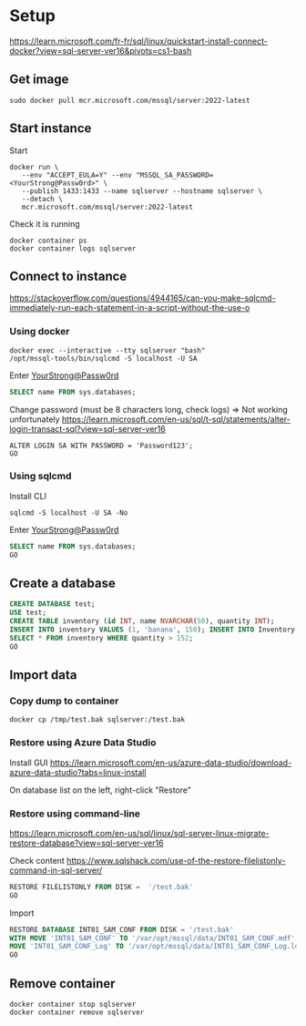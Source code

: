 # Setup
https://learn.microsoft.com/fr-fr/sql/linux/quickstart-install-connect-docker?view=sql-server-ver16&pivots=cs1-bash

## Get image
```shell
sudo docker pull mcr.microsoft.com/mssql/server:2022-latest
```

## Start instance

Start
```
docker run \
   --env "ACCEPT_EULA=Y" --env "MSSQL_SA_PASSWORD=<YourStrong@Passw0rd>" \
   --publish 1433:1433 --name sqlserver --hostname sqlserver \
   --detach \
   mcr.microsoft.com/mssql/server:2022-latest
```

Check it is running
```
docker container ps
docker container logs sqlserver
```

## Connect to instance
https://stackoverflow.com/questions/4944165/can-you-make-sqlcmd-immediately-run-each-statement-in-a-script-without-the-use-o
### Using docker
```
docker exec --interactive --tty sqlserver "bash"
/opt/mssql-tools/bin/sqlcmd -S localhost -U SA
```

Enter <YourStrong@Passw0rd>

```sql
SELECT name FROM sys.databases;
```

Change password (must be 8 characters long, check logs)
=> Not working unfortunately
https://learn.microsoft.com/en-us/sql/t-sql/statements/alter-login-transact-sql?view=sql-server-ver16
```
ALTER LOGIN SA WITH PASSWORD = 'Password123';
GO
```

### Using sqlcmd

Install CLI

```
sqlcmd -S localhost -U SA -No
```

Enter <YourStrong@Passw0rd>

```sql
SELECT name FROM sys.databases;
GO
```

## Create a database
```sql
CREATE DATABASE test;
USE test;
CREATE TABLE inventory (id INT, name NVARCHAR(50), quantity INT);
INSERT INTO inventory VALUES (1, 'banana', 150); INSERT INTO Inventory VALUES (2, 'orange', 154);
SELECT * FROM inventory WHERE quantity > 152;
GO
```

## Import data


### Copy dump to container

```shell
docker cp /tmp/test.bak sqlserver:/test.bak
```

### Restore using Azure Data Studio
Install GUI
https://learn.microsoft.com/en-us/azure-data-studio/download-azure-data-studio?tabs=linux-install

On database list on the left, right-click "Restore"

### Restore using command-line

https://learn.microsoft.com/en-us/sql/linux/sql-server-linux-migrate-restore-database?view=sql-server-ver16

Check content
https://www.sqlshack.com/use-of-the-restore-filelistonly-command-in-sql-server/
```sql
RESTORE FILELISTONLY FROM DISK =  '/test.bak'
GO
```

Import
```sql
RESTORE DATABASE INT01_SAM_CONF FROM DISK = '/test.bak'
WITH MOVE 'INT01_SAM_CONF' TO '/var/opt/mssql/data/INT01_SAM_CONF.mdf',
MOVE 'INT01_SAM_CONF_Log' TO '/var/opt/mssql/data/INT01_SAM_CONF_Log.ldf'
GO
```

## Remove container

```shell
docker container stop sqlserver
docker container remove sqlserver
```